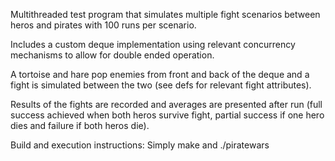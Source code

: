 Multithreaded test program that simulates multiple fight scenarios between heros and pirates with 100 runs per scenario.

Includes a custom deque implementation using relevant concurrency mechanisms to allow for double ended operation.

A tortoise and hare pop enemies from front and back of the deque and a fight is simulated between the two (see defs for relevant fight attributes).

Results of the fights are recorded and averages are presented after run (full success achieved when both heros survive fight, partial success if one hero dies and failure if both heros die).

Build and execution instructions:
Simply make and ./piratewars
